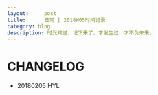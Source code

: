 ```yaml
---
layout:     post
title:      日常 | 2018W05时间记录
category: blog
description: 时光难逆，记下来了，才发生过，才不负未来。
---
```



 
 # CHANGELOG
 - 20180205 HYL

